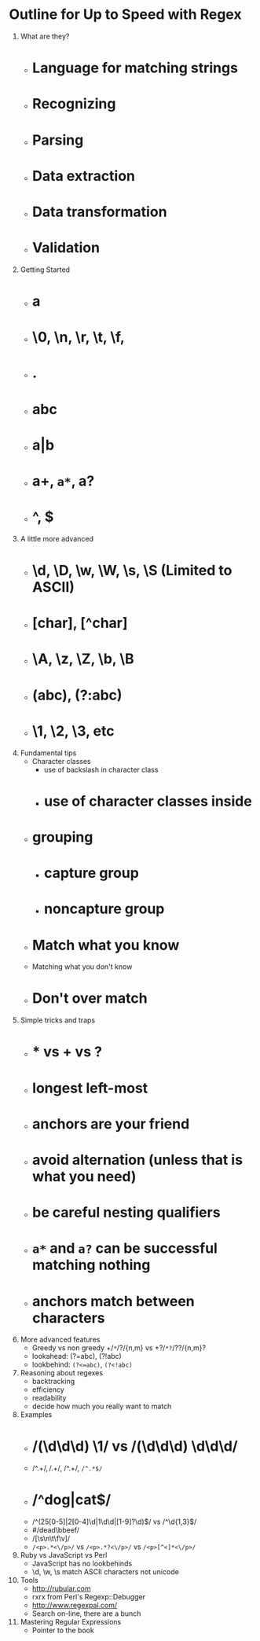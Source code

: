 # Outline for Up to Speed with Regex

1. What are they?
    - # Language for matching strings
    - # Recognizing
    - # Parsing
    - # Data extraction
    - # Data transformation
    - # Validation
2. Getting Started
    - # a
    - # \0, \n, \r, \t, \f,
    - # .
    - # abc
    - # a|b
    - # a+, `a*`, a?
    - # ^, $
3. A little more advanced
    - # \d, \D, \w, \W, \s, \S (Limited to ASCII)
    - # [char], [^char]
    - # \A, \z, \Z, \b, \B
    - # (abc), (?:abc)
    - # \1, \2, \3, etc
4. Fundamental tips
    - Character classes
        - use of backslash in character class
        - # use of character classes inside
    - # grouping
        - # capture group
        - # noncapture group
    - # Match what you know
    - Matching what you don't know
    - # Don't over match
5. Simple tricks and traps
    - # * vs + vs ?
    - # longest left-most
    - # anchors are your friend
    - # avoid alternation (unless that is what you need)
    - # be careful nesting qualifiers
    - # `a*` and `a?` can be successful matching nothing
    - # anchors match between characters
6. More advanced features
    - Greedy vs non greedy +/`*`/?/{n,m} vs +?/`*?`/??/{n,m}?
    - lookahead: (?=abc), (?!abc)
    - lookbehind: `(?<=abc)`, `(?<!abc)`
7. Reasoning about regexes
    - backtracking
    - efficiency
    - readability
    - decide how much you really want to match
8. Examples
    - # /(\d\d\d) \1/ vs /(\d\d\d) \d\d\d/
    - /^.+$/, /.+$/, /^.+/, `/^.*$/`
    - # /^dog|cat$/
    - /^(25[0-5]|2[0-4]\d|1\d\d|[1-9]?\d)$/ vs /^\d{1,3}$/
    - #/dead\bbeef/
    - /[\s\n\t\f\v]/
    - `/<p>.*<\/p>/` vs `/<p>.*?<\/p>/` vs `/<p>[^<]*<\/p>/`
9. Ruby vs JavaScript vs Perl
    - JavaScript has no lookbehinds
    - \d, \w, \s match ASCII characters not unicode
10. Tools
    - http://rubular.com
    - rxrx from Perl's Regexp::Debugger
    - http://www.regexpal.com/
    - Search on-line, there are a bunch
11. Mastering Regular Expressions
    - Pointer to the book
